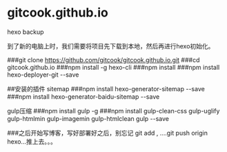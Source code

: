 # gitcook.github.io
hexo backup

到了新的电脑上时，我们需要将项目先下载到本地，然后再进行hexo初始化。

###git clone https://github.com/gitcook/gitcook.github.io.git
###cd gitcook.github.io
###npm install -g hexo-cli
###npm install
###npm install hexo-deployer-git --save

##安装的插件
sitemap
###npm install hexo-generator-sitemap --save
###npm install hexo-generator-baidu-sitemap --save

gulp压缩
###npm install gulp -g
###npm install gulp-clean-css gulp-uglify gulp-htmlmin gulp-imagemin gulp-htmlclean gulp --save

###之后开始写博客，写好部署好之后，别忘记 git add , ….git push origin hexo…推上去。。。

